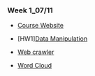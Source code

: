 ### Week 1_07/11

   * [Course Website](https://www.peculab.org/2019/07/10/108-%e5%85%a8%e5%9c%8b%e5%a4%8f%e5%ad%a3%e5%ad%b8%e9%99%a2-7-11-class-2/)

   * [HW1][Data Manipulation](https://rachel0718.github.io/data_science/week%201_0711/Data%20Manipulation.html)
    
   * [Web crawler](https://rachel0718.github.io/data_science/week%201_0711/Web%20Crawler.html)
   
   * [Word Cloud](https://rachel0718.github.io/data_science/week%201_0711/World%20Cloud.html)
    


